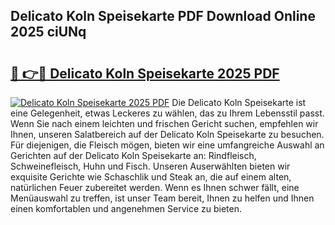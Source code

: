 ## Delicato Koln Speisekarte PDF Download Online 2025 ciUNq

# <h2><a href="http://gc8adm.nevu.top/?p=Delicato+Koln+Speisekarte">🔗 👉🔴 Delicato Koln Speisekarte 2025 PDF</a></h2>

[![Delicato Koln Speisekarte 2025 PDF](https://i.imgur.com/dBaPXMq.png)](http://gc8adm.nevu.top/?p=Delicato+Koln+Speisekarte)
Die Delicato Koln Speisekarte ist eine Gelegenheit, etwas Leckeres zu wählen, das zu Ihrem Lebensstil passt. Wenn Sie nach einem leichten und frischen Gericht suchen, empfehlen wir Ihnen, unseren Salatbereich auf der Delicato Koln Speisekarte zu besuchen. Für diejenigen, die Fleisch mögen, bieten wir eine umfangreiche Auswahl an Gerichten auf der Delicato Koln Speisekarte an: Rindfleisch, Schweinefleisch, Huhn und Fisch. Unseren Auserwählten bieten wir exquisite Gerichte wie Schaschlik und Steak an, die auf einem alten, natürlichen Feuer zubereitet werden. Wenn es Ihnen schwer fällt, eine Menüauswahl zu treffen, ist unser Team bereit, Ihnen zu helfen und Ihnen einen komfortablen und angenehmen Service zu bieten.
